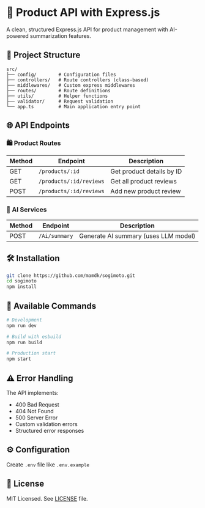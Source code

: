 # 🚀 Product API with Express.js

A clean, structured Express.js API for product management with AI-powered summarization features.

## 📂 Project Structure

```plaintext
src/
├── config/        # Configuration files
├── controllers/   # Route controllers (class-based)
├── middlewares/   # Custom express middlewares  
├── routes/        # Route definitions
├── utils/         # Helper functions
├── validator/     # Request validation
└── app.ts         # Main application entry point
```

## 🌐 API Endpoints

### 🛍️ Product Routes

| Method | Endpoint                  | Description                     |
|--------|---------------------------|---------------------------------|
| GET    | `/products/:id`           | Get product details by ID       |
| GET    | `/products/:id/reviews`   | Get all product reviews         |
| POST   | `/products/:id/reviews`   | Add new product review          |

### 🤖 AI Services

| Method | Endpoint          | Description                          |
|--------|-------------------|--------------------------------------|
| POST   | `/Ai/summary`     | Generate AI summary (uses LLM model) |

## 🛠️ Installation

```bash
git clone https://github.com/mamdk/sogimoto.git
cd sogimoto
npm install
```

## 📜 Available Commands

```bash
# Development
npm run dev  

# Build with esbuild
npm run build

# Production start
npm start
```

## ⚠️ Error Handling

The API implements:
- 400 Bad Request
- 404 Not Found
- 500 Server Error
- Custom validation errors
- Structured error responses

## ⚙️ Configuration

Create `.env` file like `.env.example`

## 📄 License

MIT Licensed. See [LICENSE](https://github.com/mamdk/sogimoto/blob/main/LICENSE) file.
```